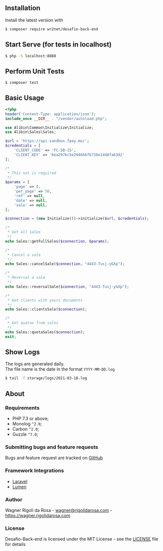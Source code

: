 ## Installation

Install the latest version with

```bash
$ composer require wr2net/desafio-back-end
```

## Start Serve (for tests in localhost)
```bash
$ php -S localhost:8888
```

## Perform Unit Tests
```bash
$ composer test
```

## Basic Usage

```php
<?php
header('Content-Type: application/json');
include_once __DIR__ . "/vendor/autoload.php";

use Alibin\Common\Initialize\Initialize;
use Alibin\Sales\Sales;

$url = 'https://api-sandbox.fpay.me/';
$credentials = [
    'CLIENT_CODE' => 'FC-SB-15',
    'CLIENT_KEY' => '6ea297bc5e294666f6738e1d48fa63d2'
];

/*
 * This not is required
 */
$params = [
    'page' => 0,
    'per_page' => 50,
    'ref' => null,
    'date' => null,
    'sale' => null,
];

$connection = (new Initialize())->initialize($url, $credentials);

/*
 * Get all sales
 */
echo Sales::getFullSales($connection, $params);

/*
 * Cancel a sale
 */
echo Sales::cancelSale($connection, "4443-Tusj-yGXp");

/*
 * Reversal a sale
 */
echo Sales::reversalSale($connection, "4443-Tusj-yGXp");

/*
 * Get clients with yours documents
 */
echo Sales::clientsSale($connection);

/*
 * Get quatas from sales
 */
echo Sales::quotaSales($connection);
exit;
```

## Show Logs
The logs are generated daily.<br />
The file name is the date in the format `YYYY-MM-DD.log`
```bash
$ tail -f storage/logs/2021-03-18.log
```

## About

### Requirements

- PHP 7.3 or above;
- Monolog `^2.0`;
- Carbon `^2.0`;
- Guzzle `^7.0`;

### Submitting bugs and feature requests

Bugs and feature request are tracked on [GitHub](https://github.com/wr2net/desafio-back-end/issues)

### Framework Integrations

- [Laravel](http://laravel.com/) 
- [Lumen](http://lumen.laravel.com/) 

### Author

Wagner Rigoli da Rosa - <wagner@rigolidarosa.com> - <https://wagner.rigolidarosa.com>

### License

Desafio-Back-end is licensed under the MIT License - see the [LICENSE](LICENSE.md) file for details

